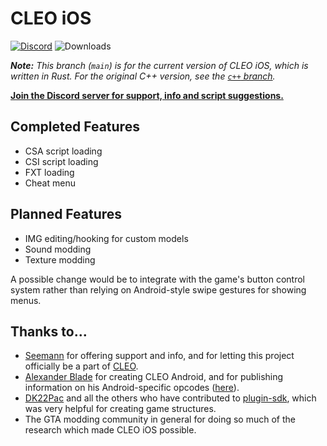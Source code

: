 # CLEO iOS
<!-- I love badges :D -->
[![Discord](https://img.shields.io/discord/767478053139775528?color=7289DA&label=DISCORD&style=for-the-badge)](https://discord.gg/cXwkTUasJU) ![Downloads](https://img.shields.io/github/downloads/squ1dd13/CLEO-iOS/total?style=for-the-badge) 

_**Note:** This branch (`main`) is for the current version of CLEO iOS, which is written in Rust. For the original C++ version, see the [`c++` branch](https://github.com/Squ1dd13/CLEO-iOS/tree/c+%2B)._

**[Join the Discord server for support, info and script suggestions.](https://discord.gg/cXwkTUasJU)**

## Completed Features
* CSA script loading
* CSI script loading
* FXT loading
* Cheat menu

## Planned Features
* IMG editing/hooking for custom models
* Sound modding
* Texture modding

A possible change would be to integrate with the game's button control
system rather than relying on Android-style swipe gestures for showing menus.

## Thanks to...
* [Seemann](https://github.com/x87) for offering support and info, and for letting this project officially 
be a part of [CLEO](http://cleo.li/).
* [Alexander Blade](http://www.dev-c.com/) for creating CLEO Android, and for publishing information on 
his Android-specific opcodes ([here](https://gtaforums.com/topic/663125-android-cleo-android/)).
* [DK22Pac](https://github.com/DK22Pac) and all the others who have contributed to 
[plugin-sdk](https://github.com/DK22Pac/plugin-sdk), which was very helpful for creating game structures.
* The GTA modding community in general for doing so much of the research which made CLEO iOS possible.